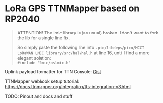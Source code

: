 # LoRa GPS TTNMapper based on RP2040

> ATTENTION! The lmic library is (as usual) broken. I don't want to fork the lib for a single line fix.  
> 
> So simply paste the following line into `.pio/libdeps/pico/MCCI LoRaWAN LMIC library/src/hal/hal.h` at line 16, until I find a more elegant solution:  
> `#include "lmic/oslmic.h"`

Uplink payload formatter for TTN Console: [Gist](https://gist.github.com/LeoDJ/a0b9a0bd32054f4c696a73353b66599a)

TTNMapper webhook setup tutorial: https://docs.ttnmapper.org/integration/tts-integration-v3.html

TODO: Pinout and docs and stuff
